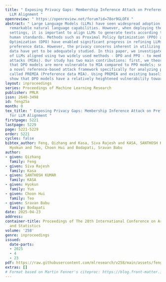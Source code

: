 ```yaml
---
title: " Exposing Privacy Gaps: Membership Inference Attack on Preference Data for
  LLM Alignment "
openreview: " https://openreview.net/forum?id=78or9GLOFX "
abstract: " Large Language Models (LLMs) have seen widespread adoption due to their
  remarkable natural language capabilities. However, when deploying them in real-world
  settings, it is important to align LLMs to generate texts according to acceptable
  human standards. Methods such as Proximal Policy Optimization (PPO) and Direct Preference
  Optimization (DPO) have enabled significant progress in refining LLMs using human
  preference data. However, the privacy concerns inherent in utilizing such preference
  data have yet to be adequately studied. In this paper, we investigate the vulnerability
  of LLMs aligned using two widely used methods - DPO and PPO - to membership inference
  attacks (MIAs). Our study has two main contributions: first, we theoretically motivate
  that DPO models are more vulnerable to MIA compared to PPO models; second, we introduce
  a novel reference-based attack framework specifically for analyzing preference data
  called PREMIA (Preference data MIA). Using PREMIA and existing baselines we empirically
  show that DPO models have a relatively heightened vulnerability towards MIA. "
layout: inproceedings
series: Proceedings of Machine Learning Research
publisher: PMLR
issn: 2640-3498
id: feng25a
month: 0
tex_title: " Exposing Privacy Gaps: Membership Inference Attack on Preference Data
  for LLM Alignment "
firstpage: 5221
lastpage: 5229
page: 5221-5229
order: 5221
cycles: false
bibtex_author: Feng, Qizhang and Kasa, Siva Rajesh and KASA, SANTHOSH KUMAR and Yun,
  Hyokun and Teo, Choon Hui and Bodapati, Sravan Babu
author:
- given: Qizhang
  family: Feng
- given: Siva Rajesh
  family: Kasa
- given: SANTHOSH KUMAR
  family: KASA
- given: Hyokun
  family: Yun
- given: Choon Hui
  family: Teo
- given: Sravan Babu
  family: Bodapati
date: 2025-04-23
address:
container-title: Proceedings of The 28th International Conference on Artificial Intelligence
  and Statistics
volume: '258'
genre: inproceedings
issued:
  date-parts:
  - 2025
  - 4
  - 23
pdf: https://raw.githubusercontent.com/mlresearch/v258/main/assets/feng25a/feng25a.pdf
extras: []
# Format based on Martin Fenner's citeproc: https://blog.front-matter.io/posts/citeproc-yaml-for-bibliographies/
---
```

